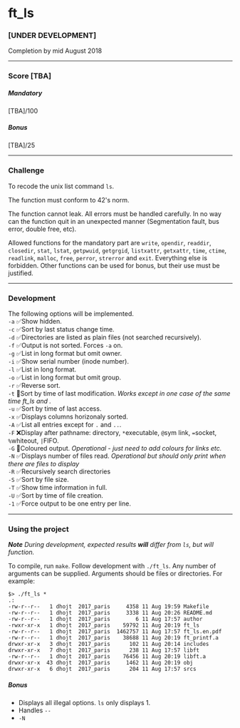 # ft_ls
### [UNDER DEVELOPMENT]
Completion by mid August 2018
***
### Score [TBA]
##### Mandatory
[TBA]/100
##### Bonus
[TBA]/25
***
### Challenge  
To recode the unix list command `ls`.  
  
The function must conform to 42's norm.  
  
The function cannot leak. All errors must be handled carefully. In no way can the function quit in an unexpected manner (Segmentation fault, bus error, double free, etc).  
  
Allowed functions for the mandatory part are `write`, `opendir`, `readdir`, `closedir`, `stat`, `lstat`, `getpwuid`, `getgrgid`, `listxattr`, `getxattr`, `time`, `ctime`, `readlink`, `malloc`, `free`, `perror`, `strerror` and `exit`. Everything else is forbidden. Other functions can be used for bonus, but their use must be justified.
***
### Development
The following options will be implemented.  
`-a` ✅Show hidden.  
`-c` ✅Sort by last status change time.  
`-d` ✅Directories are listed as plain files (not searched recursively).  
`-f` ✅Output is not sorted. Forces `-a` on.  
`-g` ✅List in long format but omit owner.  
`-i` ✅Show serial number (inode number).  
`-l` ✅List in long format.  
`-o` ✅List in long format but omit group.   
`-r` ✅Reverse sort.  
`-t` 🔶Sort by time of last modification. *Works except in one case of the same time ft_ls and .*  
`-u` ✅Sort by time of last access.  
`-x` ✅Displays columns horizonaly sorted.  
`-A` ✅List all entries except for `.` and `..`.  
`-F` ❌Display after pathname: directory, `*`executable, `@`sym link, `=`socket, `%`whiteout, `|`FIFO.  
`-G` 🔶Coloured output. *Operational - just need to add colours for links etc.*  
`-N` ✅Displays number of files read. *Operational but should only print when there are files to display*  
`-R` ✅Recursively search directories  
`-S` ✅Sort by file size.  
`-T` ✅Show time information in full.  
`-U` ✅Sort by time of file creation.  
`-1` ✅Force output to be one entry per line.  
***
### Using the project
***Note*** *During development, expected results* ***will*** *differ from `ls`, but will function.*  
  
To compile, run `make`. Follow development with `./ft_ls`. Any number of arguments can be supplied. Arguments should be files or directories. For example:
```console
$> ./ft_ls *
.:
-rw-r--r--   1 dhojt  2017_paris     4358 11 Aug 19:59 Makefile
-rw-r--r--   1 dhojt  2017_paris     3338 11 Aug 20:26 README.md
-rw-r--r--   1 dhojt  2017_paris        6 11 Aug 17:57 author
-rwxr-xr-x   1 dhojt  2017_paris    59792 11 Aug 20:19 ft_ls
-rw-r--r--   1 dhojt  2017_paris  1462757 11 Aug 17:57 ft_ls.en.pdf
-rw-r--r--   1 dhojt  2017_paris    38688 11 Aug 20:19 ft_printf.a
drwxr-xr-x   3 dhojt  2017_paris      102 11 Aug 20:14 includes
drwxr-xr-x   7 dhojt  2017_paris      238 11 Aug 17:57 libft
-rw-r--r--   1 dhojt  2017_paris    76456 11 Aug 20:19 libft.a
drwxr-xr-x  43 dhojt  2017_paris     1462 11 Aug 20:19 obj
drwxr-xr-x   6 dhojt  2017_paris      204 11 Aug 17:57 srcs
```  
##### Bonus
* Displays all illegal options. `ls` only displays 1.
* Handles `--`
* `-N`
